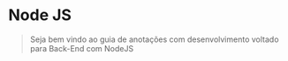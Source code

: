 # Node JS

> Seja bem vindo ao guia de anotações com desenvolvimento voltado para Back-End com NodeJS

## 